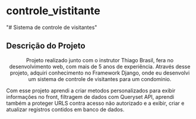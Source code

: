 # controle_vistitante
"# Sistema de controle de visitantes" 

## Descrição do Projeto
<p align="center">Projeto realizado junto com o instrutor Thiago Brasil, fera no desenvolvimento web, com mais de 5 anos de experiência.
Através desse projeto, adquiri conhecimento no Framework Django, onde eu desenvolvi um sistema de controle de visitantes para um condominio.

Com esse projeto aprendi a criar metodos personalizados para exibir informações no front, filtragem de dados com Queryset API, aprendi também a proteger URLS contra acesso não autorizado e  a exibir, criar e atualizar registros contidos em banco de dados.
</p>


